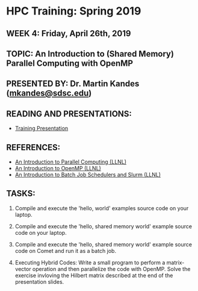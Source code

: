 # HPC Training: Spring 2019
## WEEK 4: Friday, April 26th, 2019

## TOPIC: An Introduction to (Shared Memory) Parallel Computing with OpenMP
## PRESENTED BY: Dr. Martin Kandes (mkandes@sdsc.edu)

## READING AND PRESENTATIONS:
* [Training Presentation](./introduction-to-openmp.pdf)

## REFERENCES:
* [An Introduction to Parallel Computing (LLNL)](https://computing.llnl.gov/tutorials/parallel_comp)
* [An Introduction to OpenMP (LLNL)](https://computing.llnl.gov/tutorials/openMP)
* [An Introduction to Batch Job Schedulers and Slurm (LLNL)](https://computing.llnl.gov/tutorials/moab)

## TASKS:
1. Compile and execute the 'hello, world' examples source code on your laptop.

2. Compile and execute the 'hello, shared memory world' example source code on your laptop.

3. Compile and execute the 'hello, shared memory world' example source code on Comet and run it as a batch job. 

4. Executing Hybrid Codes:  Write a small program to perform a matrix-vector operation and then parallelize the code with OpenMP. Solve the exercise invloving the Hilbert matrix described at the end of the presentation slides.


